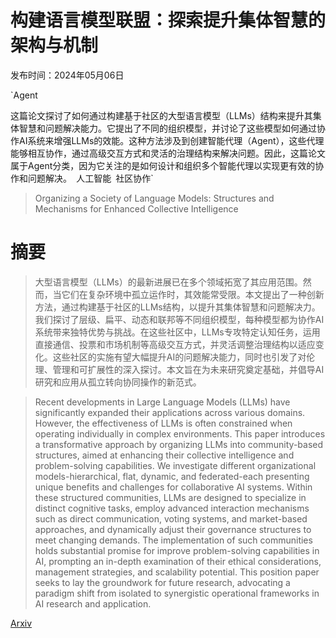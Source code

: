 # 构建语言模型联盟：探索提升集体智慧的架构与机制

发布时间：2024年05月06日

`Agent

这篇论文探讨了如何通过构建基于社区的大型语言模型（LLMs）结构来提升其集体智慧和问题解决能力。它提出了不同的组织模型，并讨论了这些模型如何通过协作AI系统来增强LLMs的效能。这种方法涉及到创建智能代理（Agent），这些代理能够相互协作，通过高级交互方式和灵活的治理结构来解决问题。因此，这篇论文属于Agent分类，因为它关注的是如何设计和组织多个智能代理以实现更有效的协作和问题解决。` `人工智能` `社区协作`

> Organizing a Society of Language Models: Structures and Mechanisms for Enhanced Collective Intelligence

# 摘要

> 大型语言模型（LLMs）的最新进展已在多个领域拓宽了其应用范围。然而，当它们在复杂环境中孤立运作时，其效能常受限。本文提出了一种创新方法，通过构建基于社区的LLMs结构，以提升其集体智慧和问题解决力。我们探讨了层级、扁平、动态和联邦等不同组织模型，每种模型都为协作AI系统带来独特优势与挑战。在这些社区中，LLMs专攻特定认知任务，运用直接通信、投票和市场机制等高级交互方式，并灵活调整治理结构以适应变化。这些社区的实施有望大幅提升AI的问题解决能力，同时也引发了对伦理、管理和可扩展性的深入探讨。本文旨在为未来研究奠定基础，并倡导AI研究和应用从孤立转向协同操作的新范式。

> Recent developments in Large Language Models (LLMs) have significantly expanded their applications across various domains. However, the effectiveness of LLMs is often constrained when operating individually in complex environments. This paper introduces a transformative approach by organizing LLMs into community-based structures, aimed at enhancing their collective intelligence and problem-solving capabilities. We investigate different organizational models-hierarchical, flat, dynamic, and federated-each presenting unique benefits and challenges for collaborative AI systems. Within these structured communities, LLMs are designed to specialize in distinct cognitive tasks, employ advanced interaction mechanisms such as direct communication, voting systems, and market-based approaches, and dynamically adjust their governance structures to meet changing demands. The implementation of such communities holds substantial promise for improve problem-solving capabilities in AI, prompting an in-depth examination of their ethical considerations, management strategies, and scalability potential. This position paper seeks to lay the groundwork for future research, advocating a paradigm shift from isolated to synergistic operational frameworks in AI research and application.

[Arxiv](https://arxiv.org/abs/2405.03825)